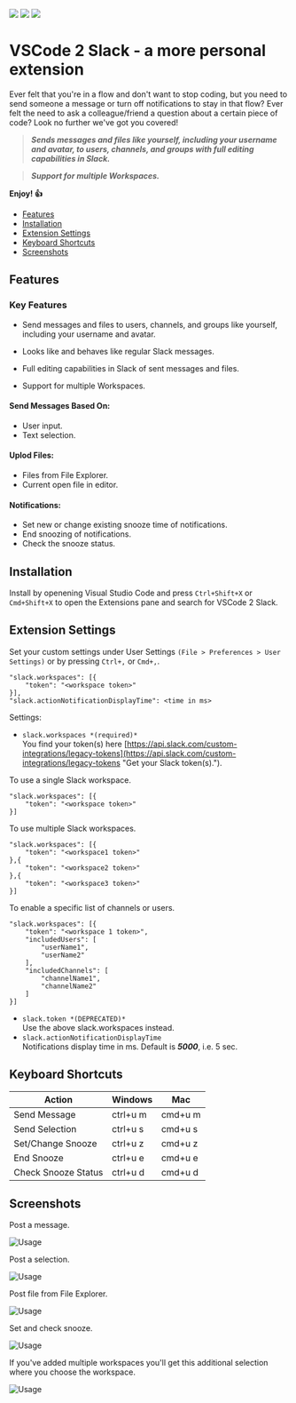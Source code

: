 [![](https://vsmarketplacebadge.apphb.com/version/siesing.vscode2slack.svg)](https://marketplace.visualstudio.com/items?itemName=siesing.vscode2slack)
[![](https://vsmarketplacebadge.apphb.com/installs-short/siesing.vscode2slack.svg)](https://marketplace.visualstudio.com/items?itemName=siesing.vscode2slack)
[![](https://vsmarketplacebadge.apphb.com/rating-short/siesing.vscode2slack.svg)](https://marketplace.visualstudio.com/items?itemName=siesing.vscode2slack)

# VSCode 2 Slack - a more personal extension

Ever felt that you're in a flow and don't want to stop coding, but you need to send someone a message or turn off notifications to stay in that flow? Ever felt the need to ask a colleague/friend a question about a certain piece of code? Look no further we've got you covered!

> **_Sends messages and files like yourself, including your username and avatar, to users, channels, and groups with full editing capabilities in Slack._**

> **_Support for multiple Workspaces._**

**Enjoy! :+1:**

*   [Features](#features)
*   [Installation](#installation)
*   [Extension Settings](#extension-settings)
*   [Keyboard Shortcuts](#keyboard-shortcuts)
*   [Screenshots](#screenshots)

## Features

### Key Features

*   Send messages and files to users, channels, and groups like yourself, including your username and avatar.

*   Looks like and behaves like regular Slack messages.

*   Full editing capabilities in Slack of sent messages and files.

*   Support for multiple Workspaces.

#### Send Messages Based On:

*   User input.
*   Text selection.

#### Uplod Files:

*   Files from File Explorer.
*   Current open file in editor.

#### Notifications:

*   Set new or change existing snooze time of notifications.
*   End snoozing of notifications.
*   Check the snooze status.

## Installation

Install by openening Visual Studio Code and press `Ctrl+Shift+X` or `Cmd+Shift+X` to open the Extensions pane and search for VSCode 2 Slack.

## Extension Settings

Set your custom settings under User Settings `(File > Preferences > User Settings)` or by pressing `Ctrl+,` or `Cmd+,`.

```
"slack.workspaces": [{
    "token": "<workspace token>"
}],
"slack.actionNotificationDisplayTime": <time in ms>
```

Settings:

*   `slack.workspaces *(required)*`  
    You find your token(s) here [https://api.slack.com/custom-integrations/legacy-tokens](https://api.slack.com/custom-integrations/legacy-tokens "Get your Slack token(s).").

To use a single Slack workspace.

```
"slack.workspaces": [{
    "token": "<workspace token>"
}]
```

To use multiple Slack workspaces.

```
"slack.workspaces": [{
    "token": "<workspace1 token>"
},{
    "token": "<workspace2 token>"
},{
    "token": "<workspace3 token>"
}]
```

To enable a specific list of channels or users.

```
"slack.workspaces": [{
    "token": "<workspace 1 token>",
    "includedUsers": [
        "userName1",
        "userName2"
    ],
    "includedChannels": [
        "channelName1",
        "channelName2"
    ]
}]
```

*   `slack.token *(DEPRECATED)*`  
    Use the above slack.workspaces instead.
*   `slack.actionNotificationDisplayTime`  
    Notifications display time in ms. Default is **_5000_**, i.e. 5 sec.

## Keyboard Shortcuts

| Action              | Windows  | Mac     |
| ------------------- | -------- | ------- |
| Send Message        | ctrl+u m | cmd+u m |
| Send Selection      | ctrl+u s | cmd+u s |
| Set/Change Snooze   | ctrl+u z | cmd+u z |
| End Snooze          | ctrl+u e | cmd+u e |
| Check Snooze Status | ctrl+u d | cmd+u d |

## Screenshots

Post a message.

![Usage](images/postmessage.gif)

Post a selection.

![Usage](images/postselection.gif)

Post file from File Explorer.

![Usage](images/postfile.gif)

Set and check snooze.

![Usage](images/snoozeset.gif)

If you've added multiple workspaces you'll get this additional selection where you choose the workspace.

![Usage](images/multiple_workspaces.png)
